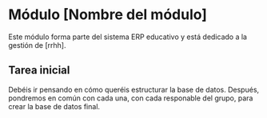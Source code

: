 # Módulo [Nombre del módulo]

Este módulo forma parte del sistema ERP educativo y está dedicado a la gestión de [rrhh].

## Tarea inicial
Debéis ir pensando en cómo queréis estructurar la base de datos. Después, pondremos en común con cada una, con cada responable del grupo, para crear la base de datos final.